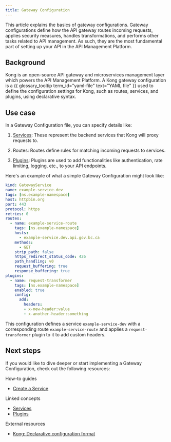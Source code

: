 ```yaml
---
title: Gateway Configuration
---
```


This article explains the basics of gateway configurations. Gateway configurations define how the API gateway routes
incoming requests, applies security measures, handles transformations, and performs other tasks related to API management. 
As such, they are the most fundamental part of setting up your API in the API Management Platform.

## Background

Kong is an open-source API gateway and microservices management layer which powers the API Management Platform. 
A Kong gateway configuration is a {{ glossary_tooltip term_id="yaml-file" text="YAML file" }} used to define the configuration settings for Kong, such as routes, services, and plugins, using declarative syntax.

## Use case

In a Gateway Configuration file, you can specify details like:

1. [Services](/concepts/services.md): These represent the backend services that Kong will proxy requests to.

2. Routes: Routes define rules for matching incoming requests to services.

3. [Plugins](/concepts/plugins.md): Plugins are used to add functionalities like authentication, rate limiting, logging, etc., to your API endpoints.


Here's an example of what a simple Gateway Configuration might look like:

```yaml
kind: GatewayService
name: example-service-dev
tags: [ns.example-namespace]
host: httpbin.org
port: 443
protocol: https
retries: 0
routes:
  - name: example-service-route
    tags: [ns.example-namespace]
    hosts:
      - example-service.dev.api.gov.bc.ca
    methods:
      - GET
    strip_path: false
    https_redirect_status_code: 426
    path_handling: v0
    request_buffering: true
    response_buffering: true
plugins:
  - name: request-transformer
    tags: [ns.example-namespace]
    enabled: true
    config:
      add:
        headers:
        - x-new-header:value
        - x-another-header:something
```

This configuration defines a service `example-service-dev` with a corresponding route `example-service-route` and
applies a `request-transformer` plugin to it to add custom headers.

## Next steps

If you would like to dive deeper or start implementing a Gateway Configuration, check out the
following resources:

How-to guides

- [Create a Service](/how-to/create-gateway-service.md)

Linked concepts

- [Services](/concepts/services.md)
- [Plugins](/concepts/plugins.md)

External resources

- [Kong: Declarative configuration format](https://docs.konghq.com/gateway/latest/production/deployment-topologies/db-less-and-declarative-config/#declarative-configuration-format)
